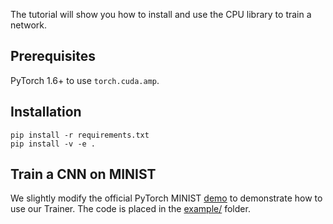 The tutorial will show you how to install and use the CPU library to train a network.

## Prerequisites

PyTorch 1.6+ to use `torch.cuda.amp`.

## Installation

```
pip install -r requirements.txt
pip install -v -e .
```

## Train a CNN on MINIST

We slightly modify the official PyTorch MINIST [demo](https://github.com/pytorch/examples/edit/main/mnist/main.py) to demonstrate how to use our Trainer. The code is placed in the [example/](https://github.com/serend1p1ty/core-pytorch-utils/tree/main/example) folder.
